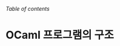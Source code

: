 <!-- ((! set title OCaml 프로그램의 구조 !)) ((! set learn !)) -->

*Table of contents*

# OCaml 프로그램의 구조

